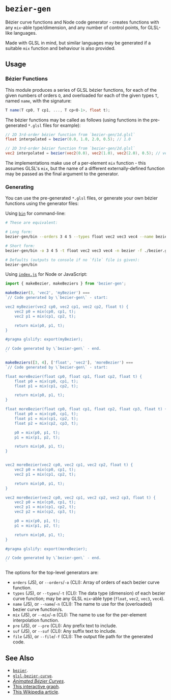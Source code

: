 # `bezier-gen`

Bézier curve functions and Node code generator - creates functions with any `mix`-able type/dimension, and any number of control points, for GLSL-like languages.

Made with GLSL in mind, but similar languages may be generated if a suitable `mix` function and behaviour is also provided.

## Usage

### Bézier Functions

This module produces a series of GLSL bézier functions, for each of the given numbers of orders `O`, and overloaded for each of the given types `T`, named `name`, with the signature:
```glsl
T name(T cp0, T cp1, ..., T cp<O-1>, float t);
```

The bézier functions may be called as follows (using functions in the pre-generated `*.glsl` files for example):
```glsl
// 2D 3rd-order bézier function from `bezier-gen/1d.glsl`
float interpolated = bezier(0.0, 1.0, 2.0, 0.5); // 1.0

// 2D 3rd-order bézier function from `bezier-gen/2d.glsl`
vec2 interpolated = bezier(vec2(0.0), vec2(1.0), vec2(2.0), 0.5); // vec2(1.0)
```

The implementations make use of a per-element `mix` function - this assumes GLSL's `mix`, but the name of a different externally-defined function may be passed as the final argument to the generator.

### Generating

You can use the pre-generated `*.glsl` files, or generate your own bézier functions using the generator files:

Using [`bin`](./bin) for command-line:
```bash
# These are equivalent:

# Long form:
bezier-gen/bin --orders 3 4 5 --types float vec2 vec3 vec4 --name bezier --file ./bezier.glsl

# Short form:
bezier-gen/bin -o 3 4 5 -t float vec2 vec3 vec4 -n bezier -f ./bezier.glsl

# Defaults (outputs to console if no `file` file is given):
bezier-gen/bin
```

Using [`index.js`](./index.js) for Node or JavaScript:
```javascript
import { makeBezier, makeBeziers } from 'bezier-gen';

makeBezier(3, 'vec2', 'myBezier') ===
`// Code generated by \`bezier-gen\` - start:

vec2 myBezier(vec2 cp0, vec2 cp1, vec2 cp2, float t) {
    vec2 p0 = mix(cp0, cp1, t);
    vec2 p1 = mix(cp1, cp2, t);

    return mix(p0, p1, t);
}

#pragma glslify: export(myBezier);

// Code generated by \`bezier-gen\` - end.
`

makeBeziers([3, 4], ['float', 'vec2'], 'moreBezier') ===
`// Code generated by \`bezier-gen\` - start:

float moreBezier(float cp0, float cp1, float cp2, float t) {
    float p0 = mix(cp0, cp1, t);
    float p1 = mix(cp1, cp2, t);

    return mix(p0, p1, t);
}

float moreBezier(float cp0, float cp1, float cp2, float cp3, float t) {
    float p0 = mix(cp0, cp1, t);
    float p1 = mix(cp1, cp2, t);
    float p2 = mix(cp2, cp3, t);

    p0 = mix(p0, p1, t);
    p1 = mix(p1, p2, t);

    return mix(p0, p1, t);
}


vec2 moreBezier(vec2 cp0, vec2 cp1, vec2 cp2, float t) {
    vec2 p0 = mix(cp0, cp1, t);
    vec2 p1 = mix(cp1, cp2, t);

    return mix(p0, p1, t);
}

vec2 moreBezier(vec2 cp0, vec2 cp1, vec2 cp2, vec2 cp3, float t) {
    vec2 p0 = mix(cp0, cp1, t);
    vec2 p1 = mix(cp1, cp2, t);
    vec2 p2 = mix(cp2, cp3, t);

    p0 = mix(p0, p1, t);
    p1 = mix(p1, p2, t);

    return mix(p0, p1, t);
}

#pragma glslify: export(moreBezier);

// Code generated by \`bezier-gen\` - end.
`
```

The options for the top-level generators are:
- `orders` (JS), or `--orders`/`-o` (CLI): Array of orders of each bezier curve function.
- `types` (JS), or `--types`/`-t` (CLI): The data type (dimension) of each bezier curve function; may be any GLSL `mix`-able type (`float`, `vec2`, `vec3`, `vec4`).
- `name` (JS), or `--name`/`-n` (CLI): The name to use for the (overloaded) bezier curve function/s.
- `mix` (JS), or `--mix`/`-m` (CLI): The name to use for the per-element interpolation function.
- `pre` (JS), or `--pre` (CLI): Any prefix text to include.
- `suf` (JS), or `--suf` (CLI): Any suffix text to include.
- `file` (JS), or `--file`/`-f` (CLI): The output file path for the generated code.

## See Also

- [`bezier`](https://github.com/hughsk/bezier).
- [`glsl-bezier-curve`](https://github.com/yiwenl/glsl-bezier-curve).
- [_Animated Bézier Curves_](https://www.jasondavies.com/animated-bezier/).
- [This interactive graph](https://www.desmos.com/calculator/cahqdxeshd).
- [This Wikipedia article](https://en.wikipedia.org/wiki/B%C3%A9zier_curve#Constructing_B.C3.A9zier_curves).
